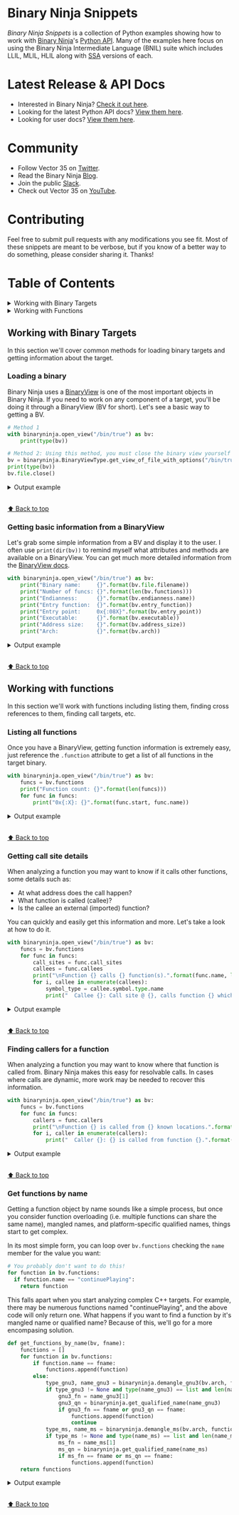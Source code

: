 # Binary Ninja Snippets
*Binary Ninja Snippets* is a collection of Python examples showing how to work with [Binary Ninja][0]'s [Python API][1]. Many of the examples here focus on using the Binary Ninja Intermediate Language (BNIL) suite which includes LLIL, MLIL, HLIL along with [SSA](https://en.wikipedia.org/wiki/Static_single_assignment_form) versions of each.

# Latest Release & API Docs
* Interested in Binary Ninja? [Check it out here][0].
* Looking for the latest Python API docs? [View them here][1].
* Looking for user docs? [View them here][5].

# Community
* Follow Vector 35 on [Twitter][2].
* Read the Binary Ninja [Blog][3].
* Join the public [Slack][4].
* Check out Vector 35 on [YouTube][6].

# Contributing

Feel free to submit pull requests with any modifications you see fit. Most of these snippets are meant to be verbose, but if you know of a better way to do something, please consider sharing it. Thanks!

# Table of Contents
<details>
<summary>Working with Binary Targets</summary>

* [`Loading a binary`](#loading-a-binary)
* [`Getting basic information from a BinaryView`](#getting-basic-information-from-a-binaryview)

</details>

<details>

<summary>Working with Functions</summary>

* [`Listing all functions`](#listing-all-functions)
* [`Getting calll site details`](#getting-call-site-details)
* [`Finding callers for a function`](#finding-callers-for-a-function)
* [`Get functions by name`](#get-functions-by-name)

</details>

## Working with Binary Targets
In this section we'll cover common methods for loading binary targets and getting information about the target.

### Loading a binary
Binary Ninja uses a [BinaryView](https://api.binary.ninja/binaryninja.binaryview-module.html) is one of the most important objects in Binary Ninja. If you need to work on any component of a target, you'll be doing it through a BinaryView (BV for short).  Let's see a basic way to getting a BV.

```python
# Method 1
with binaryninja.open_view("/bin/true") as bv:
    print(type(bv))

# Method 2: Using this method, you must close the binary view yourself when done with it
bv = binaryninja.BinaryViewType.get_view_of_file_with_options("/bin/true")
print(type(bv))
bv.file.close()
```

<details>
<summary>Output example</summary>

```
<class 'binaryninja.binaryview.BinaryView'>
<class 'binaryninja.binaryview.BinaryView'>
```
</details>

<br>[⬆ Back to top](#table-of-contents)


### Getting basic information from a BinaryView
Let's grab some simple information from a BV and display it to the user. I often use `print(dir(bv))` to remind myself what attributes and methods are available on a BinaryView. You can get much more detailed information from the [BinaryView docs](https://api.binary.ninja/binaryninja.binaryview.BinaryView.html).

```python
with binaryninja.open_view("/bin/true") as bv:
    print("Binary name:     {}".format(bv.file.filename))
    print("Number of funcs: {}".format(len(bv.functions)))
    print("Endianness:      {}".format(bv.endianness.name))
    print("Entry function:  {}".format(bv.entry_function))
    print("Entry point:     0x{:08X}".format(bv.entry_point))
    print("Executable:      {}".format(bv.executable))
    print("Address size:    {}".format(bv.address_size))
    print("Arch:            {}".format(bv.arch))
```

<details>
<summary>Output example</summary>

```
Binary name:     true
Number of funcs: 106
Endianness:      LittleEndian
Entry function:  int64_t _start(int64_t arg1, int64_t arg2, void (* arg3)()) __noreturn
Entry point:     0x004017B0
Executable:      True
Address size:    8
Arch:            <arch: x86_64>
```
</details>

<br>[⬆ Back to top](#table-of-contents)


## Working with functions
In this section we'll work with functions including listing them, finding cross references to them, finding call targets, etc.

### Listing all functions
Once you have a BinaryView, getting function information is extremely easy, just reference the `.function` attribute to get a list of all functions in the target binary.

```python
with binaryninja.open_view("/bin/true") as bv:
    funcs = bv.functions
    print("Function count: {}".format(len(funcs)))
    for func in funcs:
        print("0x{:X}: {}".format(func.start, func.name))
```

<details>
<summary>Output example</summary>

```
Function count: 106
0x4013D0: _init
0x401400: __uflow
0x401406: sub_401406
0x401410: getenv
0x401420: free
0x401430: abort
0x401440: __errno_location
0x401450: strncmp
...snip...
```
</details>

<br>[⬆ Back to top](#table-of-contents)

### Getting call site details
When analyzing a function you may want to know if it calls other functions, some details such as: 
* At what address does the call happen?
* What function is called (callee)?
* Is the callee an external (imported) function?

You can quickly and easily get this information and more. Let's take a look at how to do it.

```python
with binaryninja.open_view("/bin/true") as bv:
    funcs = bv.functions
    for func in funcs:
        call_sites = func.call_sites
        callees = func.callees
        print("\nFunction {} calls {} function(s).".format(func.name, len(callees)))
        for i, callee in enumerate(callees):
            symbol_type = callee.symbol.type.name
            print("  Callee {}: Call site @ {}, calls function {} which is a {}.".format(i+1, call_sites[i], callees[i].name, symbol_type))
```

<details>
<summary>Output example</summary>

```
...snip...
Function sub_404860 calls 8 function(s).
  Callee 1: Call site @ <ref: x86_64@0x404867>, calls function fileno which is a ImportedFunctionSymbol.
  Callee 2: Call site @ <ref: x86_64@0x404873>, calls function __freading which is a ImportedFunctionSymbol.
  Callee 3: Call site @ <ref: x86_64@0x40487f>, calls function sub_4048e0 which is a FunctionSymbol.
  Callee 4: Call site @ <ref: x86_64@0x404888>, calls function __errno_location which is a ImportedFunctionSymbol.
  Callee 5: Call site @ <ref: x86_64@0x404896>, calls function fclose which is a ImportedFunctionSymbol.
  Callee 6: Call site @ <ref: x86_64@0x4048ab>, calls function fileno which is a ImportedFunctionSymbol.
  Callee 7: Call site @ <ref: x86_64@0x4048b9>, calls function lseek which is a ImportedFunctionSymbol.
  Callee 8: Call site @ <ref: x86_64@0x4048cb>, calls function fclose which is a ImportedFunctionSymbol.

Function sub_4048e0 calls 4 function(s).
  Callee 1: Call site @ <ref: x86_64@0x4048e9>, calls function __freading which is a ImportedFunctionSymbol.
  Callee 2: Call site @ <ref: x86_64@0x4048fe>, calls function fflush which is a ImportedFunctionSymbol.
  Callee 3: Call site @ <ref: x86_64@0x404912>, calls function sub_404920 which is a FunctionSymbol.
  Callee 4: Call site @ <ref: x86_64@0x40491b>, calls function fflush which is a ImportedFunctionSymbol.
...snip...
```
</details>

<br>[⬆ Back to top](#table-of-contents)

### Finding callers for a function
When analyzing a function you may want to know where that function is called from. Binary Ninja makes this easy for resolvable calls. In cases where calls are dynamic, more work may be needed to recover this information.

```python
with binaryninja.open_view("/bin/true") as bv:
    funcs = bv.functions
    for func in funcs:
        callers = func.callers
        print("\nFunction {} is called from {} known locations.".format(func.name, len(callers)))
        for i, caller in enumerate(callers):
            print("  Caller {}: {} is called from function {}.".format(i+1, func.name, caller.name))
```

<details>
<summary>Output example</summary>

```
...snip...
Function sub_404210 is called from 2 known locations.
  Caller 1: sub_404210 is called from function sub_404240.
  Caller 2: sub_404210 is called from function sub_403250.

Function sub_404240 is called from 0 known locations.

Function sub_404260 is called from 4 known locations.
  Caller 1: sub_404260 is called from function sub_404070.
  Caller 2: sub_404260 is called from function sub_4030a0.
  Caller 3: sub_404260 is called from function sub_404010.
  Caller 4: sub_404260 is called from function sub_4041e0.
  ...snip...
```
</details>

<br>[⬆ Back to top](#table-of-contents)


### Get functions by name
Getting a function object by name sounds like a simple process, but once you consider function overloading (i.e. multiple functions can share the same name), mangled names, and platform-specific qualified names, things start to get complex.

In its most simple form, you can loop over `bv.functions` checking the `name` member for the value you want:
```python
# You probably don't want to do this!
for function in bv.functions:
  if function.name == "continuePlaying":
    return function
```

This falls apart when you start analyzing complex C++ targets. For example, there may be numerous functions named "continuePlaying", and the above code will only return one. What happens if you want to find a function by it's mangled name or qualified name? Because of this, we'll go for a more encompasing solution.

```python
def get_functions_by_name(bv, fname):
    functions = []
    for function in bv.functions:
        if function.name == fname:
            functions.append(function)
        else:
            type_gnu3, name_gnu3 = binaryninja.demangle_gnu3(bv.arch, function.name)
            if type_gnu3 != None and type(name_gnu3) == list and len(name_gnu3) == 2:
                gnu3_fn = name_gnu3[1]
                gnu3_qn = binaryninja.get_qualified_name(name_gnu3)
                if gnu3_fn == fname or gnu3_qn == fname:
                    functions.append(function)
                    continue
            type_ms, name_ms = binaryninja.demangle_ms(bv.arch, function.name)
            if type_ms != None and type(name_ms) == list and len(name_ms) == 2:
                ms_fn = name_ms[1]
                ms_qn = binaryninja.get_qualified_name(name_ms)
                if ms_fn == fname or ms_qn == fname:
                    functions.append(function)
    return functions
```

<details>
<summary>Output example</summary>

```
# Use case 1
# Using this function on a libvlc.dll target to find
# functions named "continuePlaying".
# get_functions_by_name(bv, "continuePlaying")

int32_t _ZN8FileSink15continuePlayingEv(void* arg1)
int32_t _ZN12BasicUDPSink15continuePlayingEv(void* arg1)
int32_t _ZN8HTTPSink15continuePlayingEv(void* arg1)
int32_t _ZN16H264VideoRTPSink15continuePlayingEv(int32_t* arg1)
int32_t _ZN18MultiFramedRTPSink15continuePlayingEv(int32_t* arg1)
int32_t _ZN9DummySink15continuePlayingEv(void* arg1)
int32_t _ZN17QuickTimeFileSink15continuePlayingEv(void* arg1)
int32_t _ZN11AVIFileSink15continuePlayingEv(void* arg1)

# Use case 2
# Using this function on a libvlc.dll target to find
# functions named "_ZN9DummySink15continuePlayingEv" (mangled)

int32_t _ZN9DummySink15continuePlayingEv(void* arg1)

# Use case 3
# Using this function on a libvlc.dll target to find
# functions named "AVIFileSink::continuePlaying" (qualified name)

int32_t _ZN11AVIFileSink15continuePlayingEv(void* arg1)

```
</details>

<br>[⬆ Back to top](#table-of-contents)


[0]: https://binary.ninja/
[1]: https://api.binary.ninja/
[2]: https://twitter.com/vector35
[3]: https://binary.ninja/blog/
[4]: https://slack.binary.ninja/
[5]: https://docs.binary.ninja/
[6]: https://www.youtube.com/channel/UCtIKC7NSj7l9zcHomQS1fBA

